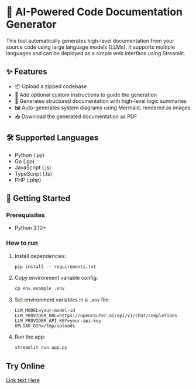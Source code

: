 # 🧠 AI-Powered Code Documentation Generator

This tool automatically generates high-level documentation from your source code using large language models (LLMs). It supports multiple languages and can be deployed as a simple web interface using Streamlit.

## ✨ Features

- 📦 Upload a zipped codebase
- 📝 Add optional custom instructions to guide the generation
- 📘 Generates structured documentation with high-level logic summaries
- 🖼️ Auto-generates system diagrams using Mermaid, rendered as images
- 📥 Download the generated documentation as PDF

## 🛠️ Supported Languages

- Python (.py)
- Go (.go)
- JavaScript (.js)
- TypeScript (.ts)
- PHP (.php)

## 🚀 Getting Started

### Prerequisites

- Python 3.10+

### How to run


1. Install dependencies:
   ```bash
   pip install -r requirements.txt
   ```

2. Copy environment variable config:
   ```bash
   cp env.example .env
   ```
2. Set environment variables in a `.env` file:
   ```env
   LLM_MODEL=your-model-id
   LLM_PROVIDER_URL=https://openrouter.ai/api/v1/chat/completions
   LLM_PROVIDER_API_KEY=your-api-key
   UPLOAD_DIR=/tmp/uploads
   ```

3. Run the app:
   ```bash
   streamlit run app.py
   ```

## Try Online

[Link text Here](https://code-document-generator.streamlit.app/)

